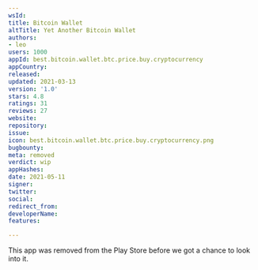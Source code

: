```yaml
---
wsId: 
title: Bitcoin Wallet
altTitle: Yet Another Bitcoin Wallet
authors:
- leo
users: 1000
appId: best.bitcoin.wallet.btc.price.buy.cryptocurrency
appCountry: 
released: 
updated: 2021-03-13
version: '1.0'
stars: 4.8
ratings: 31
reviews: 27
website: 
repository: 
issue: 
icon: best.bitcoin.wallet.btc.price.buy.cryptocurrency.png
bugbounty: 
meta: removed
verdict: wip
appHashes: 
date: 2021-05-11
signer: 
twitter: 
social: 
redirect_from: 
developerName: 
features: 

---
```


This app was removed from the Play Store before we got a chance to look into it.
